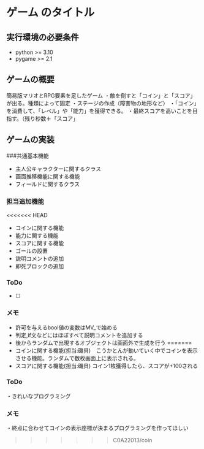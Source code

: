 # ゲーム のタイトル
## 実行環境の必要条件
* python >= 3.10
* pygame >= 2.1

## ゲームの概要
簡易版マリオとRPG要素を足したゲーム
・敵を倒すと「コイン」と「スコア」が出る。種類によって固定
・ステージの作成（障害物の地形など）
・「コイン」を消費して、「レベル」や「能力」を獲得できる。
・最終スコアを高いことを目指す。（残り秒数＋「スコア」

## ゲームの実装
###共通基本機能
* 主人公キャラクターに関するクラス
* 画面推移機能に関する機能
* フィールドに関するクラス
### 担当追加機能
<<<<<<< HEAD
* コインに関する機能
* 能力に関する機能
* スコアに関する機能
* ゴールの設置
* 説明コメントの追加
* 即死ブロックの追加
### ToDo
- [ ] 
### メモ
* 許可を与えるbool値の変数はMV_で始める
* 判定,if文などにはほぼすべて説明コメントを追加する
* 後からランダムで出現するオブジェクトは画面外で生成を行う
=======
* コインに関する機能(担当:磯貝)　こうかとんが動いていく中でコインを表示させる機能。ランダムで数枚画面上に表示される。
* スコアに関する機能(担当:磯貝)  コイン1枚獲得したら、スコアが+100される
### ToDo
   ・きれいなプログラミング
### メモ
・終点に合わせてコインの表示座標が決まるプログラミングを作ってほしい
>>>>>>> C0A22013/coin
